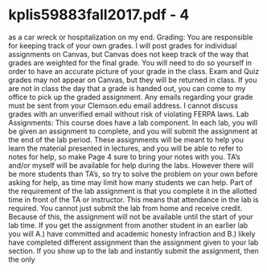 # kplis59883fall2017.pdf - 4

as a car wreck or hospitalization on my end.
Grading:
You are responsible for keeping track of your own grades. I will post grades for individual assignments 
on Canvas, but Canvas does not keep track of the way that grades are weighted for the final grade. You 
will need to do so yourself in order to have an accurate picture of your grade in the class. Exam and Quiz 
grades may not appear on Canvas, but they will be returned in class. If you are not in class the day that a 
grade is handed out, you can come to my office to pick up the graded assignment. Any emails regarding 
your grade must be sent from your Clemson.edu email address. I cannot discuss grades with an 
unverified email without risk of violating FERPA laws.
Lab Assignments:
This course does have a lab component. In each lab, you will be given an assignment to complete, and 
you will submit the assignment at the end of the lab period. These assignments will be meant to help 
you learn the material presented in lectures, and you will be able to refer to notes for help, so make Page 4
sure to bring your notes with you. TA’s and/or myself will be available for help during the labs. However 
there will be more students than TA’s, so try to solve the problem on your own before asking for help, as 
time may limit how many students we can help.
Part of the requirement of the lab assignment is that you complete it in the allotted time in front of the 
TA or instructor. This means that attendance in the lab is required. You cannot just submit the lab from 
home and receive credit. Because of this, the assignment will not be available until the start of your lab 
time. If you get the assignment from another student in an earlier lab you will A.) have committed and 
academic honesty infraction and B.) likely have completed different assignment than the assignment 
given to your lab section. If you show up to the lab and instantly submit the assignment, then the only